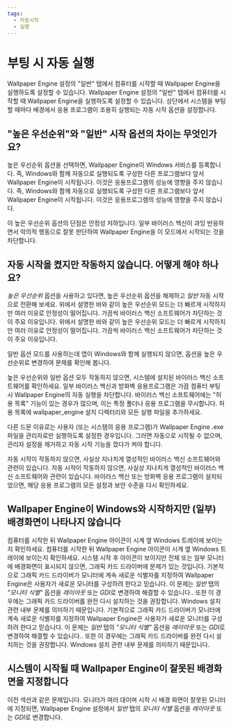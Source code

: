 ```yaml
---
tags:
  - 자동시작
  - 실행
---
```


# 부팅 시 자동 실행

Wallpaper Engine 설정의 "일반" 탭에서 컴퓨터를 시작할 때 Wallpaper Engine을 실행하도록 설정할 수 있습니다. Wallpaper Engine 설정의 "일반" 탭에서 컴퓨터를 시작할 때 Wallpaper Engine을 실행하도록 설정할 수 있습니다. 상단에서 시스템을 부팅할 때마다 배경에서 응용 프로그램이 조용히 실행되는 자동 시작 옵션을 설정합니다.

## "높은 우선순위"와 "일반" 시작 옵션의 차이는 무엇인가요?

높은 우선순위 옵션을 선택하면, Wallpaper Engine이 Windows 서비스를 등록합니다. 즉, Windows와 함께 자동으로 실행되도록 구성한 다른 프로그램보다 앞서 Wallpaper Engine이 시작됩니다. 이것은 응용프로그램의 성능에 영향을 주지 않습니다. 즉, Windows와 함께 자동으로 실행되도록 구성한 다른 프로그램보다 앞서 Wallpaper Engine이 시작됩니다. 이것은 응용프로그램의 성능에 영향을 주지 않습니다.

이 높은 우선순위 옵션의 단점은 안정성 저하입니다. 일부 바이러스 백신이 과잉 반응하면서 악의적 행동으로 잘못 판단하여 Wallpaper Engine을 이 모드에서 시작되는 것을 차단합니다.

## 자동 시작을 켰지만 작동하지 않습니다. 어떻게 해야 하나요?

*높은 우선순위* 옵션을 사용하고 있다면, 높은 우선순위 옵션을 해제하고 *일반* 자동 시작으로 전환해 보세요. 위에서 설명한 바와 같이 높은 우선순위 모드는 더 빠르게 시작하지만 여러 이유로 안정성이 떨어집니다. 가끔씩 바이러스 백신 소프트웨어가 차단하는 것이 주요 이유입니다. 위에서 설명한 바와 같이 높은 우선순위 모드는 더 빠르게 시작하지만 여러 이유로 안정성이 떨어집니다. 가끔씩 바이러스 백신 소프트웨어가 차단하는 것이 주요 이유입니다.

일반 옵션 모드를 사용하는데 앱이 Windows와 함께 실행되지 않으면, 옵션을 높은 우선순위로 변경하여 문제를 확인해 봅니다.

높은 우선순위와 일반 옵션 모두 작동하지 않으면, 시스템에 설치된 바이러스 백신 소프트웨어를 확인하세요. 일부 바이러스 백신과 방화벽 응용프로그램은 가끔 컴퓨터 부팅 시 Wallpaper Engine의 자동 실행을 차단합니다. 바이러스 백신 소프트웨어에는 "허용 목록" 기능이 있는 경우가 많으며, 이는 특정 폴더나 응용 프로그램을 무시합니다. 허용 목록에 wallpaper_engine 설치 디렉터리와 모든 실행 파일을 추가하세요.

다른 드문 이유로는 사용자 (또는 시스템의 응용 프로그램)가 Wallpaper Engine .exe 파일을 관리자로만 실행하도록 설정한 경우입니다. 그러면 자동으로 시작될 수 없으며, 관리자 설정을 제거하고 자동 시작 기능을 껐다가 켜야 합니다.

자동 시작이 작동하지 않으면, 사실상 지나치게 열성적인 바이러스 백신 소프트웨어와 관련이 있습니다. 자동 시작이 작동하지 않으면, 사실상 지나치게 열성적인 바이러스 백신 소프트웨어와 관련이 있습니다. 바이러스 백신 또는 방화벽 응용 프로그램이 설치되었으면, 해당 응용 프로그램의 모든 설정과 보안 수준을 다시 확인하세요.

## Wallpaper Engine이 Windows와 시작하지만 (일부) 배경화면이 나타나지 않습니다

 컴퓨터를 시작한 뒤 Wallpaper Engine 아이콘이 시계 옆 Windows 트레이에 보이는지 확인하세요. 컴퓨터를 시작한 뒤 Wallpaper Engine 아이콘이 시계 옆 Windows 트레이에 보이는지 확인하세요. 시스템 시작 후 아이콘이 보이지만 전체 또는 일부 모니터에 배경화면이 표시되지 않으면, 그래픽 카드 드라이버에 문제가 있는 것입니다. 기본적으로 그래픽 카드 드라이버가 모니터에 계속 새로운 식별자를 지정하여 Wallpaper Engine은 사용자가 새로운 모니터를 구성하려 한다고 믿습니다. 이 문제는 *일반* 탭의 *"모니터 식별"* 옵션을 *레이아웃* 또는 *GDI*로 변경하여 해결할 수 있습니다.. 또한 이 경우에는 그래픽 카드 드라이버를 완전 다시 설치하는 것을 권장합니다. Windows 설치 관련 내부 문제를 의미하기 때문입니다. 기본적으로 그래픽 카드 드라이버가 모니터에 계속 새로운 식별자를 지정하여 Wallpaper Engine은 사용자가 새로운 모니터를 구성하려 한다고 믿습니다. 이 문제는 *일반* 탭의 *"모니터 식별"* 옵션을 *레이아웃* 또는 *GDI*로 변경하여 해결할 수 있습니다.. 또한 이 경우에는 그래픽 카드 드라이버를 완전 다시 설치하는 것을 권장합니다. Windows 설치 관련 내부 문제를 의미하기 때문입니다.

 ## 시스템이 시작될 때 Wallpaper Engine이 잘못된 배경화면을 지정합니다

 이전 섹션과 같은 문제입니다. 모니터가 여러 대이며 시작 시 배경 화면이 잘못된 모니터에 지정되면, Wallpaper Engine 설정에서 *일반* 탭의 *모니터 식별* 옵션을 *레이아웃* 또는 *GDI*로 변경합니다.